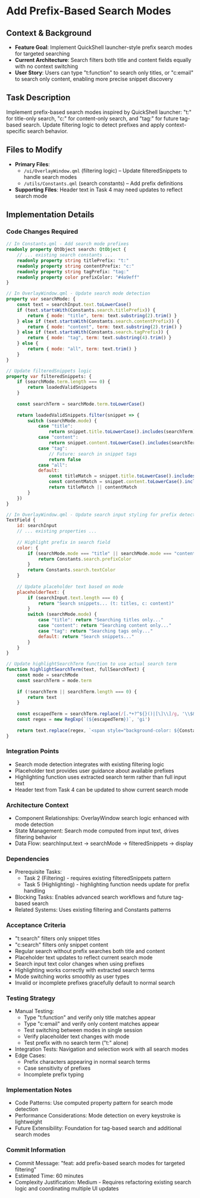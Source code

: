 # Add Prefix-Based Search Modes

## Context & Background

- **Feature Goal**: Implement QuickShell launcher-style prefix search modes for targeted searching
- **Current Architecture**: Search filters both title and content fields equally with no context switching
- **User Story**: Users can type "t:function" to search only titles, or "c:email" to search only content, enabling more precise snippet discovery

## Task Description

Implement prefix-based search modes inspired by QuickShell launcher: "t:" for title-only search, "c:" for content-only search, and "tag:" for future tag-based search. Update filtering logic to detect prefixes and apply context-specific search behavior.

## Files to Modify

- **Primary Files**:
    - `/ui/OverlayWindow.qml` (filtering logic) – Update filteredSnippets to handle search modes
    - `/utils/Constants.qml` (search constants) – Add prefix definitions
- **Supporting Files**: Header text in Task 4 may need updates to reflect search mode

## Implementation Details

### Code Changes Required

```qml
// In Constants.qml - Add search mode prefixes
readonly property QtObject search: QtObject {
    // ... existing search constants ...
    readonly property string titlePrefix: "t:"
    readonly property string contentPrefix: "c:"
    readonly property string tagPrefix: "tag:"
    readonly property color prefixColor: "#4a9eff"
}
```

```qml
// In OverlayWindow.qml - Update search mode detection
property var searchMode: {
    const text = searchInput.text.toLowerCase()
    if (text.startsWith(Constants.search.titlePrefix)) {
        return { mode: "title", term: text.substring(2).trim() }
    } else if (text.startsWith(Constants.search.contentPrefix)) {
        return { mode: "content", term: text.substring(2).trim() }
    } else if (text.startsWith(Constants.search.tagPrefix)) {
        return { mode: "tag", term: text.substring(4).trim() }
    } else {
        return { mode: "all", term: text.trim() }
    }
}

// Update filteredSnippets logic
property var filteredSnippets: {
    if (searchMode.term.length === 0) {
        return loadedValidSnippets
    }
    
    const searchTerm = searchMode.term.toLowerCase()
    
    return loadedValidSnippets.filter(snippet => {
        switch (searchMode.mode) {
            case "title":
                return snippet.title.toLowerCase().includes(searchTerm)
            case "content":
                return snippet.content.toLowerCase().includes(searchTerm)
            case "tag":
                // Future: search in snippet tags
                return false
            case "all":
            default:
                const titleMatch = snippet.title.toLowerCase().includes(searchTerm)
                const contentMatch = snippet.content.toLowerCase().includes(searchTerm)
                return titleMatch || contentMatch
        }
    })
}
```

```qml
// In OverlayWindow.qml - Update search input styling for prefix detection
TextField {
    id: searchInput
    // ... existing properties ...
    
    // Highlight prefix in search field
    color: {
        if (searchMode.mode === "title" || searchMode.mode === "content") {
            return Constants.search.prefixColor
        }
        return Constants.search.textColor
    }
    
    // Update placeholder text based on mode
    placeholderText: {
        if (searchInput.text.length === 0) {
            return "Search snippets... (t: titles, c: content)"
        }
        switch (searchMode.mode) {
            case "title": return "Searching titles only..."
            case "content": return "Searching content only..."
            case "tag": return "Searching tags only..."
            default: return "Search snippets..."
        }
    }
}
```

```qml
// Update highlightSearchTerm function to use actual search term
function highlightSearchTerm(text, fullSearchText) {
    const mode = searchMode
    const searchTerm = mode.term
    
    if (!searchTerm || searchTerm.length === 0) {
        return text
    }
    
    const escapedTerm = searchTerm.replace(/[.*+?^${}()|[\]\\]/g, '\\$&')
    const regex = new RegExp(`(${escapedTerm})`, 'gi')
    
    return text.replace(regex, `<span style="background-color: ${Constants.search.matchHighlightColor}; color: ${Constants.search.matchHighlightTextColor};">$1</span>`)
}
```

### Integration Points

- Search mode detection integrates with existing filtering logic
- Placeholder text provides user guidance about available prefixes
- Highlighting function uses extracted search term rather than full input text
- Header text from Task 4 can be updated to show current search mode

### Architecture Context

- Component Relationships: OverlayWindow search logic enhanced with mode detection
- State Management: Search mode computed from input text, drives filtering behavior
- Data Flow: searchInput.text → searchMode → filteredSnippets → display

### Dependencies

- Prerequisite Tasks: 
  - Task 2 (Filtering) - requires existing filteredSnippets pattern
  - Task 5 (Highlighting) - highlighting function needs update for prefix handling
- Blocking Tasks: Enables advanced search workflows and future tag-based search
- Related Systems: Uses existing filtering and Constants patterns

### Acceptance Criteria

- "t:search" filters only snippet titles
- "c:search" filters only snippet content
- Regular search without prefix searches both title and content
- Placeholder text updates to reflect current search mode
- Search input text color changes when using prefixes
- Highlighting works correctly with extracted search terms
- Mode switching works smoothly as user types
- Invalid or incomplete prefixes gracefully default to normal search

### Testing Strategy

- Manual Testing:
  - Type "t:function" and verify only title matches appear
  - Type "c:email" and verify only content matches appear
  - Test switching between modes in single session
  - Verify placeholder text changes with mode
  - Test prefix with no search term ("t:" alone)
- Integration Tests: Navigation and selection work with all search modes
- Edge Cases:
  - Prefix characters appearing in normal search terms
  - Case sensitivity of prefixes
  - Incomplete prefix typing

### Implementation Notes

- Code Patterns: Use computed property pattern for search mode detection
- Performance Considerations: Mode detection on every keystroke is lightweight
- Future Extensibility: Foundation for tag-based search and additional search modes

### Commit Information

- Commit Message: "feat: add prefix-based search modes for targeted filtering"
- Estimated Time: 60 minutes
- Complexity Justification: Medium - Requires refactoring existing search logic and coordinating multiple UI updates